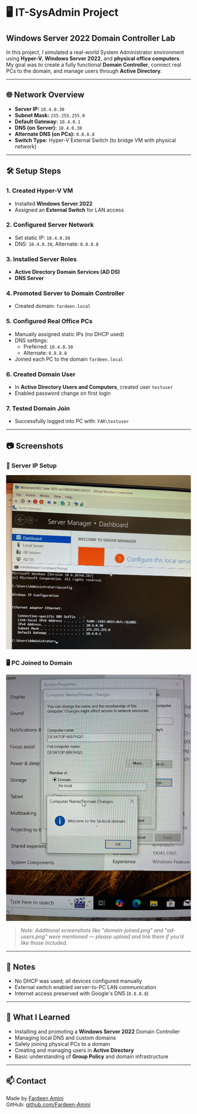 # 🖥️ IT-SysAdmin Project  
## Windows Server 2022 Domain Controller Lab

In this project, I simulated a real-world System Administrator environment using **Hyper-V**, **Windows Server 2022**, and **physical office computers**.  
My goal was to create a fully functional **Domain Controller**, connect real PCs to the domain, and manage users through **Active Directory**.

---

## 🌐 Network Overview

- **Server IP:** `10.4.0.30`  
- **Subnet Mask:** `255.255.255.0`  
- **Default Gateway:** `10.4.0.1`  
- **DNS (on Server):** `10.4.0.30`  
- **Alternate DNS (on PCs):** `8.8.8.8`  
- **Switch Type:** Hyper-V External Switch (to bridge VM with physical network)

---

## 🛠️ Setup Steps

### 1. Created Hyper-V VM  
- Installed **Windows Server 2022**  
- Assigned an **External Switch** for LAN access

### 2. Configured Server Network  
- Set static IP: `10.4.0.30`  
- DNS: `10.4.0.30`, Alternate: `8.8.8.8`

### 3. Installed Server Roles  
- **Active Directory Domain Services (AD DS)**  
- **DNS Server**

### 4. Promoted Server to Domain Controller  
- Created domain: `fardeen.local`

### 5. Configured Real Office PCs  
- Manually assigned static IPs (no DHCP used)  
- DNS settings:
  - Preferred: `10.4.0.30`  
  - Alternate: `8.8.8.8`  
- Joined each PC to the domain `fardeen.local`

### 6. Created Domain User  
- In **Active Directory Users and Computers**, created user `testuser`  
- Enabled password change on first login

### 7. Tested Domain Join  
- Successfully logged into PC with: `FAR\testuser`

---

## 📷 Screenshots

### 🔧 Server IP Setup  
![Server IP Configuration](https://github.com/Fardeen-Amini/IT-SysAdmin/blob/main/Screenshots/ipconfig-server.jpg?raw=true)

### 🖥️ PC Joined to Domain  
![PC Joined to Domain](https://github.com/Fardeen-Amini/IT-SysAdmin/blob/main/Screenshots/Phsical%20PC%20Joined%20to%20Domain.jpg?raw=true)

> _Note: Additional screenshots like "domain-joined.png" and "ad-users.png" were mentioned — please upload and link them if you’d like those included._

---

## 📌 Notes

- No DHCP was used; all devices configured manually  
- External switch enabled server-to-PC LAN communication  
- Internet access preserved with Google's DNS (`8.8.8.8`)

---

## 🧠 What I Learned

- Installing and promoting a **Windows Server 2022** Domain Controller  
- Managing local DNS and custom domains  
- Safely joining physical PCs to a domain  
- Creating and managing users in **Active Directory**  
- Basic understanding of **Group Policy** and domain infrastructure

---

## 📫 Contact

Made by [Fardeen Amini](https://www.linkedin.com/in/fardeen-amini)  
GitHub: [github.com/Fardeen-Amini](https://github.com)
